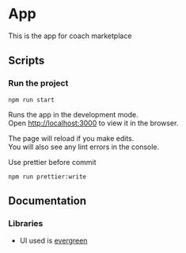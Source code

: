 # App

This is the app for coach marketplace

## Scripts

### Run the project

```
npm run start
```

Runs the app in the development mode.<br />
Open [http://localhost:3000](http://localhost:3000) to view it in the browser.

The page will reload if you make edits.<br />
You will also see any lint errors in the console.

Use prettier before commit

```
npm run prettier:write
```

## Documentation

### Libraries

- UI used is [evergreen](https://evergreen.segment.com/)
